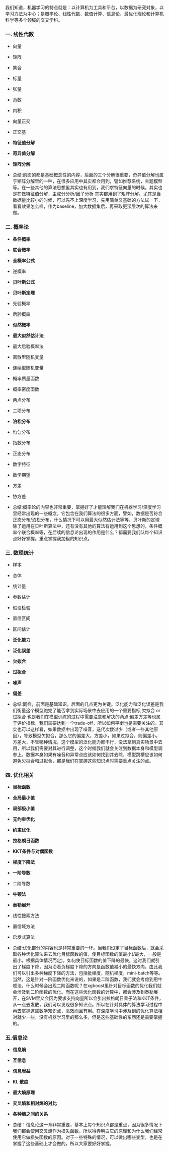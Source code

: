 我们知道，机器学习的特点就是：以计算机为工具和平台，以数据为研究对象，以学习方法为中心；是概率论、线性代数、数值计算、信息论、最优化理论和计算机科学等多个领域的交叉学科。

### 一. 线性代数

* 向量

* 矩阵

* 集合

* 标量

* 张量

* 范数

* 内积

* 向量正交

* 正交基

* **特征值分解**

* **奇异值分解**

* **矩阵分解**

* 总结:前面的都是基础概念性的内容，后面的三个分解很重要，奇异值分解也属于矩阵分解里的一种，在很多应用中其实都会用到，譬如推荐系统，主题模型等。在一些其他的算法思想里其实也有用到，我们求特征向量的时候，其实也是在做特征值分解，主成分分析/因子分析 其实都用到了矩阵分解。尤其是当数据量比较小的时候，可以先不上深度学习，先用简单又基础的方法试一下，看看效果怎么样，作为baseline，加大数据集后，再采取更深层次的算法来做。

###  二. 概率论

* **条件概率**

* **联合概率**

* **全概率公式**

* 逆概率

* **贝叶斯公式**

* **贝叶斯定理**

* 先验概率

* 后验概率

* **似然概率**

* **最大似然估计法**

* 最大后验概率法

* 离散型随机变量

* 连续型随机变量

* 概率质量函数

* 概率密度函数

* 两点分布

* 二项分布

* **泊松分布**

* 均匀分布

* 指数分布

* 正态分布

* 数字特征

* 数学期望

* 方差

* 协方差

* 总结:概率论的内容也非常重要，掌握好了才能理解我们在机器学习/深度学习里经常出现的一些概念。它包含在我们算法的很多方面，譬如，数据是否符合正态分布/泊松分布，什么情况下可以用最大似然估计法等等，贝叶斯的定理除了运用在贝叶斯算法中，还有没有其他的算法有运用到这个思想的，条件概率个联合概率等，在后续的信息论出现的作用是什么？都需要我们队每个知识点好好掌握。重点掌握我加粗的知识点。

###  三. 数理统计

* 样本

* 总体

* 统计量

* 参数估计

* 假设检验

* 置信区间

* 区间估计

* **泛化能力**

* **泛化误差**

* **欠拟合**

* **过拟合**

* **噪声**

* **偏差**

* 总结:同样，前面是基础知识，后面的几点更为关键。泛化能力和泛化误差是我们衡量这个模型跑完了能否拿到实际场景中去应用的一个重要指标;欠拟合 or 过拟合 也是我们在模型训练的过程中需要注意和解决的两点;偏差方差等也属于评价指标，我们需要达到一个trade-off，所以如何平衡也是需要关注的。其实也可以这样看，如果数据中出现了噪音，迭代次数过少（或者一些其他原因），导致模型欠拟合，那么它的偏差大，方差小，如果过拟合，则偏差小，方差大，不管哪种情况，这个模型的泛化能力都不行，没法拿到真实场景中去用，所以我们需要对其进行调整，这个时候我们就会关注到数据本身和模型调参上。数据本身如果有噪音和异常点应该如何找到并去除，模型跳槽应该如何避免欠拟合和过拟合，都是我们在掌握这些知识点时需要重点关注的点。

###  四. 优化相关

* **目标函数**

* **全局最小值**

* **局部极小值**

* **无约束优化**

* **约束优化**

* **拉格朗日函数**

* **KKT条件与对偶函数**

* **梯度下降法**

* **一阶导数**

* 二阶导数

* **牛顿法**

* **泰勒展开**

* 线性搜索方法

* 置信域方法

* 启发式算法

* 总结:优化部分的内容也是非常重要的一环。当我们设定了目标函数后，就会采取各种优化算法来去优化目标函数的值，使目标函数的值最小\(/最大，一般是最小，根据具体情况而定\)，如何使目标函数的值下降的最快，这时我们就引出了梯度下降，因为沿着负梯度下降的方向是函数值减小的最快方向，由此我们可以引出多种梯度下降的方法，包括批梯度，随机梯度，mini-batch等等。当然，这是针对一阶函数优化来说的，如果是二阶函数，我们就会考虑到用牛顿法，什么时候会出现二阶函数呢？在xgboost里针对目标函数的优化我们就会涉及到二阶函数的优化。而在这些优化函数的计算中，都会涉及到泰勒展开，在SVM里又会因为要求支持向量所以会引出拉格朗日乘子法和KKT条件，从一点去发散，我们可以发现很多知识点。所以在针对具体的算法学习过程中再去掌握这些数学知识点，高效而且有用。在深度学习中涉及到的优化算法相对就少一些，没有机器学习里的那么多，但是这些基础性的东西还是需要掌握的。

###  五.信息论

* **信息熵**

* **互信息**

* **信息增益**

* **KL 散度**

* **最大熵原理**

* **交叉熵和相对熵的对比**

* **各种熵之间的关系**

* 总结：信息论这一章非常重要，基本上每个知识点都是重点，因为很多情况下我们都会使用交叉熵作为损失函数，所以得弄明白它的原理和为什么我们经常使用它做损失函数的原因。对于一些特殊的情况，可以做出哪些变型，也是在掌握了这些基础上才会做的，所以大家要好好掌握。



